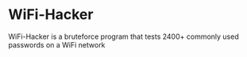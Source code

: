# WiFi-Hacker
WiFi-Hacker is a bruteforce program that tests 2400+ commonly used passwords on a WiFi network 
